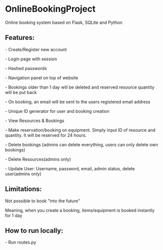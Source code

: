 # OnlineBookingProject
Online booking system based on Flask, SQLite and Python

<h2>Features:</h2>
<p>- Create/Register new account</p>
<p>- Login page with session</p>
<p>- Hashed passwords</p>
<p>- Navigation panel on top of website</p>
<p>- Bookings older than 1 day will be deleted and reserved resource quantity will be put back</p>
<p>- On booking, an email will be sent to the users registered email address</p>
<p>- Unique ID generator for user and booking creation</p>
<p>- View Resources & Bookings</p>
<p>- Make reservation/booking on equipment. Simply input ID of resource and quantity. It will be reserved for 24 hours.</p>
<p>- Delete bookings (admins can delete everything, users can only delete own bookings)</p>
<p>- Delete Resources(admins only)</p>
<p>- Update User: Username, password, email, admin status, delete user(admins only)</p>

<h2>Limitations:</h2>
<p>Not possible to book "into the future"</p>
<p>Meaning, when you create a booking, items/equipment is booked instantly for 1 day</p>

<h2>How to run locally:</h2>
<p>- Run routes.py</p>
